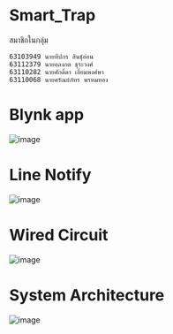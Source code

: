 # Smart_Trap
  สมาชิกในกลุ่ม
    
    63103949 นายทีปกร สินธุ์อ่อน               
    63112379 นายอลงกต ธุระวงศ์   
    63110282 นายศักดิ์ดา เอี่ยมพงศ์ษา  
    63110068 นายศรัณย์ภัทร พรหมทอง  
# Blynk app
![image](https://i.imgur.com/fP6v533.jpg)
# Line Notify
![image](https://i.imgur.com/VCvhRwp.jpg)
# Wired Circuit
![image](https://i.imgur.com/qtLsjDP.jpg)
# System Architecture
![image](https://imgur.com/NUnAQQZ)

